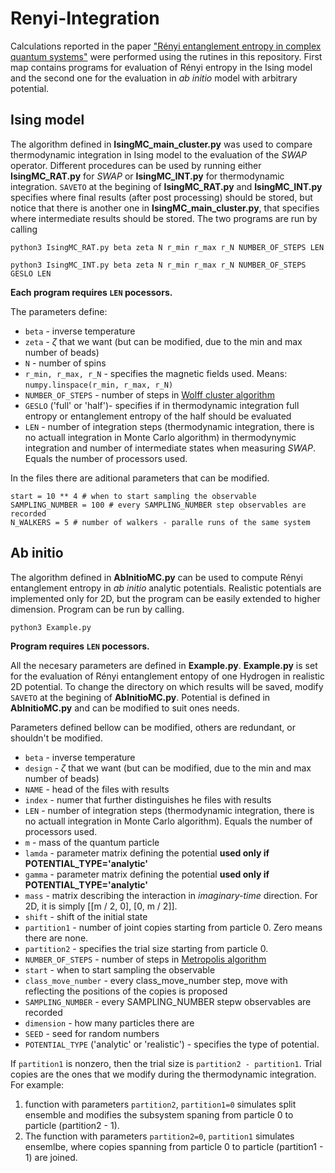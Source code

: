 # Renyi-Integration

Calculations reported in the paper ["Rényi entanglement entropy in complex quantum systems"](https://journals.aps.org/prresearch/abstract/10.1103/PhysRevResearch.4.L032002) were performed using the rutines in this repository. First map contains programs for evaluation of Rényi entropy in the Ising model and the second one for the evaluation in *ab initio* model with arbitrary potential. 

## Ising model

The algorithm defined in **IsingMC_main_cluster.py** was used to compare thermodynamic integration in Ising model to the evaluation of the *SWAP* operator. Different procedures can be used by running either **IsingMC_RAT.py** for *SWAP* or **IsingMC_INT.py** for thermodynamic integration. `SAVETO` at the begining of **IsingMC_RAT.py** and **IsingMC_INT.py** specifies where final results (after post processing) should be stored, but notice that there is another one in **IsingMC_main_cluster.py**, that specifies where intermediate results should be stored. The two programs are run by calling

```
python3 IsingMC_RAT.py beta zeta N r_min r_max r_N NUMBER_OF_STEPS LEN

python3 IsingMC_INT.py beta zeta N r_min r_max r_N NUMBER_OF_STEPS GESLO LEN
```

**Each program requires `LEN` pocessors.**

The parameters define:
- `beta` - inverse temperature
- `zeta` - $\zeta$ that we want (but can be modified, due to the min and max number of beads)
- `N` - number of spins
- `r_min, r_max, r_N` - specifies the magnetic fields used. Means: `numpy.linspace(r_min, r_max, r_N)`
- `NUMBER_OF_STEPS` - number of steps in [Wolff cluster algorithm](https://en.wikipedia.org/wiki/Wolff_algorithm)
- `GESLO` ('full' or 'half')- specifies if in thermodynamic integration full entropy or entanglement entropy of the half should be evaluated
- `LEN` - number of integration steps (thermodynamic integration, there is no actuall integration in Monte Carlo algorithm) in thermodynymic integration and number of intermediate states when measuring *SWAP*. Equals the number of processors used.

In the files there are aditional parameters that can be modified. 

    start = 10 ** 4 # when to start sampling the observable
    SAMPLING_NUMBER = 100 # every SAMPLING_NUMBER step observables are recorded
    N_WALKERS = 5 # number of walkers - paralle runs of the same system

## Ab initio

The algorithm defined in **AbInitioMC.py** can be used to compute Rényi entanglement entropy in *ab initio* analytic potentials. Realistic potentials are implemented only for 2D, but the program can be easily extended to higher dimension. Program can be run by calling.

    python3 Example.py

**Program requires `LEN` pocessors.**

All the necesary parameters are defined in **Example.py**. **Example.py** is set for the evaluation of Rényi entanglement entopy of one Hydrogen in realistic 2D potential. To change the directory on which results will be saved, modify `SAVETO` at the begining of **AbInitioMC.py**. Potential is defined in **AbInitioMC.py** and can be modified to suit ones needs.

Parameters defined bellow can be modified, others are redundant, or shouldn't be modified.
- `beta` - inverse temperature
- `design` - $\zeta$ that we want (but can be modified, due to the min and max number of beads)
- `NAME` - head of the files with results
- `index` - numer that further distinguishes he files with results
- `LEN` - number of integration steps (thermodynamic integration, there is no actuall integration in Monte Carlo algorithm). Equals the number of processors used.
- `m` - mass of the quantum particle 
- `lamda` - parameter matrix defining the potential **used only if POTENTIAL_TYPE='analytic'**
- `gamma` - parameter matrix defining the potential **used only if POTENTIAL_TYPE='analytic'**
- `mass` - matrix describing the interaction in *imaginary-time* direction. For 2D, it is simply [[m / 2, 0], [0, m / 2]].
- `shift` - shift of the initial state
- `partition1` - number of joint copies starting from particle 0. Zero means there are none.
- `partition2` - specifies the trial size starting from particle 0.
- `NUMBER_OF_STEPS` - number of steps in [Metropolis algorithm](https://en.wikipedia.org/wiki/Metropolis–Hastings_algorithm)
- `start` - when to start sampling the observable
- `class_move_number` - every class_move_number step, move with reflecting the positions of the copies is proposed
- `SAMPLING_NUMBER` - every SAMPLING_NUMBER stepw observables are recorded
- `dimension` - how many particles there are
- `SEED` - seed for random numbers
- `POTENTIAL_TYPE` ('analytic' or 'realistic') - specifies the type of potential.

If `partition1` is nonzero, then the trial size is `partition2 - partition1`. Trial copies are the ones that we modify during the thermodynamic integration. For example:
1. function with parameters `partition2`, `partition1=0` simulates split ensemble and modifies the subsystem spaning from particle 0 to particle (partition2 - 1).
2. The function with parameters `partition2=0`, `partition1` simulates ensemlbe, where copies spanning from particle 0 to particle (partition1 - 1) are joined. 




